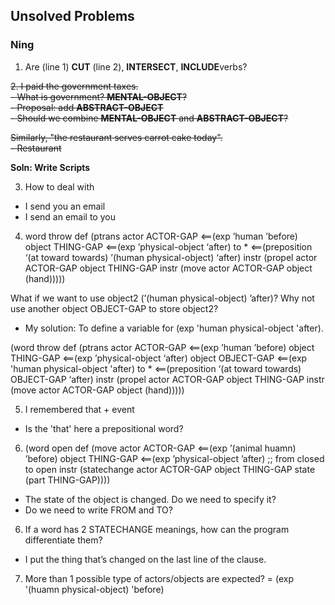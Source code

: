 ## Unsolved Problems

### Ning

1. Are (line 1) **CUT** (line 2), **INTERSECT**, **INCLUDE**verbs?


<del>2. I paid the government taxes.\
<del>- What is government? **MENTAL-OBJECT**? \
<del>- Proposal: add **ABSTRACT-OBJECT**\
<del>- Should we combine **MENTAL-OBJECT** and **ABSTRACT-OBJECT**?

<del>Similarly, "the restaurant serves carrot cake today".\
<del>- Restaurant

**Soln: Write Scripts**

3. How to deal with
- I send you an email
- I send an email to you

4.  word throw
 def (ptrans actor ACTOR-GAP <==(exp ’human ’before)
             object THING-GAP <==(exp ’physical-object ‘after)
             to * <==(preposition ‘(at toward towards) ’(human physical-object) ‘after)
             instr (propel actor ACTOR-GAP
                           object THING-GAP
               instr (move actor ACTOR-GAP
                            object (hand)))))

What if we want to use object2 (’(human physical-object) ’after)? Why not use another object OBJECT-GAP to store object2?

- My solution: To define a variable for (exp 'human physical-object 'after).

(word throw
 def (ptrans actor ACTOR-GAP <==(exp ’human ’before)
             object THING-GAP <==(exp ’physical-object ‘after)
             object OBJECT-GAP <==(exp 'human physical-object 'after)
             to * <==(preposition ‘(at toward towards) OBJECT-GAP ‘after)
             instr (propel actor ACTOR-GAP
                           object THING-GAP
               instr (move actor ACTOR-GAP
                            object (hand)))))

5. I remembered that + event
- Is the 'that' here a prepositional word?

6. (word open
     def (move actor ACTOR-GAP <==(exp ’(animal huamn) ’before)
               object THING-GAP <==(exp ’physical-object ’after)
               ;; from closed to open
               instr (statechange actor ACTOR-GAP
                                  object THING-GAP
                                  state (part THING-GAP))))

- The state of the object is changed. Do we need to specify it? 
- Do we need to write FROM and TO?

6. If a word has 2 STATECHANGE meanings, how can the program differentiate them?
- I put the thing that’s changed on the last line of the clause.

7. More than 1 possible type of actors/objects are expected?
= (exp '(huamn physical-object) 'before)
